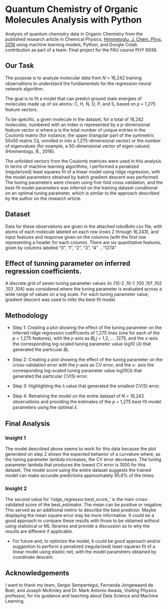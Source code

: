 # Quantum Chemistry of Organic Molecules Analysis with Python

Analysis of quantum chemistry data in Organic Chemistry from the published research article in Chemical
Physics, [Himmetoglu, J. Chem. Phys, 2016](https://pubmed.ncbi.nlm.nih.gov/27782427/) using machine learning models, Python, and Google Colab contribution as part of a team. Final project for the FAU course PHY 6938.

## Our Task
The purpose is to analyze molecular data from 𝑁 = 16,242 training observations to understand the fundamentals for the regression neural network algorithm.

The goal is to fit a model that can predict ground state energies of molecules made up of six atoms: C, H, N, O, P, and S, based on 𝑝 = 1,275 feature vectors.

To be specific, a given molecule in the dataset, for a total of 16,242 molecules, numbered with an index is represented by a p-dimensional feature vector xi where p is the total number of unique entries in the Coulomb matrix (for instance, the upper triangular part of the symmetric 50x50 matrix Cij, unrolled in into a 1,275-dimensional vector) or the number of eigenvalues (for example, a 50-dimensional vector of eigen values) (Himmentogu, B., 2016). 

The unfolded vectors from the Coulomb matrices were used in this analysis. In terms of machine learning algorithms, I performed a penalized (regularized) least squares fit of a linear model using ridge regression, with the model parameters obtained by batch gradient descent was performed. The tuning parameters were chosen using five-fold cross validation, and the best-fit model parameters was inferred on the training dataset conditional on an optimal tuning parameter, which is similar to the approach described by the author on the research article.

## Dataset
Data for these observations are given in the attached roboBohr.csv file, with atoms of each molecule labeled on each row (rows 2 through 16,243), and input features and response given on the columns (with the first row representing a header for each column). There are six quantitative features, given by columns labeled “0”, ‘1”, “2”, “3”, “4” ...”1274”

## Effect of tunning parameter on inferred regression coefficients.
A discrete grid of seven tuning parameter values 𝜆∈ {10-2 ,10-1 ,100 ,101 ,102 ,103 ,104} was considered where the tuning parameter is evaluated across a wide range of values on a log scale. For each tuning parameter value, gradient descent was used to infer the best-fit model.

## Methodology
* Step 1: 
Creating a plot showing the effect of the tuning parameter on the inferred ridge regression coefficients of 1,275 lines (one for each of the 𝑝 = 1,275 features), with the 𝑦-axis as 𝐵j,j = 1,2, ... ,1275, and the 𝑥-axis the corresponding log-scaled tuning parameter value log10 (𝜆) that generated the particular 𝐵j. 

* Step 2: 
Creating a plot showing the effect of the tuning parameter on the cross-validation error with the 𝑦-axis as CV error, and the 𝑥- axis the corresponding log-scaled tuning parameter value log10(𝜆) that generated the particular CV(5) error. 

* Step 3: Highlighting the 𝜆 value that generated the smallest CV(5) error.

* Step 4: 
Retraining the model on the entire dataset of 𝑁 = 16,242 observations and providing the estimates of the 𝑝 = 1,275 best-fit model parameters using the optimal 𝜆. 

## Final Analysis 

### Insight 1
The model described above seems to work for this data because the plot generated on step 2 shows the expected behavior of a curvature where, as the tuning parameter lambda increases, the CV error decreases. The tuning parameter lambda that produces the lowest CV error is 1000 for this dataset. The model score using the entire dataset suggests the trained model can make accurate predictions approximately 95.6% of the times.

### Insight 2
The second value for ‘ridge_regressor.best_score_’ is the main cross-validated score of the best_estimator. The mean
can be positive or negative. This served as an additional metric to describe the best predictor. Maybe displaying the mean square error may be more informative. It could be a good approach to compare these results with those to be obtained without using statistical or ML libraries and provide a discussion as to why the results are different if applicable.

* For future and, to optimize the model, it could be good approach and/or suggestion to perform a penalized (regularized) least-squares fit of a linear model using elastic net, with the model parameters obtained by coordinate descent.


## Acknowledgements 
I want to thank my team, Sergio Sempertegui, Fernanda Jongewaard de Boer, and Joseph McKinley and Dr. Mark Antonio Awada, Visiting Physics professor, for his guidance and teaching about Data Science and Machine Learning.<br>


